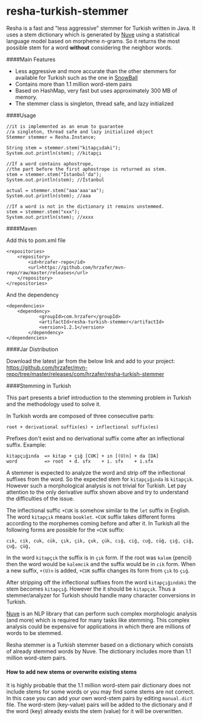 resha-turkish-stemmer
===================
Resha is a fast and "less aggressive" stemmer for Turkish written in Java. It uses a stem dictionary which is generated by [Nuve](https://github.com/hrzafer/nuve) using a statistical language model based on morpheme n-grams. So it returns the most possible stem for a word **without** considering the neighbor words. 

####Main Features
- Less aggressive and more accurate than the other stemmers for available for Turkish such as the one in [SnowBall](http://snowball.tartarus.org/algorithms/turkish/stemmer.html)
- Contains more than 1.1 million word-stem pairs
- Based on HashMap, very fast but uses approximately 300 MB of memory.
- The stemmer class is singleton, thread safe, and lazy initialized

####Usage

    //it is implemented as an enum to guarantee
    //a singleton, thread safe and lazy initialized object
    Stemmer stemmer = Resha.Instance;

    String stem = stemmer.stem("kitapçıdaki");
    System.out.println(stem); //kitapçı

    //If a word contains aphostrope, 
    //the part before the first aphostrope is returned as stem.
    stem = stemmer.stem("İstanbul'da");
    System.out.println(stem); //İstanbul

    actual = stemmer.stem("aaa'aaa'aa");
    System.out.println(stem); //aaa
        
    //If a word is not in the dictionary it remains unstemmed.
    stem = stemmer.stem("xxx");
    System.out.println(stem); //xxxx


####Maven

Add this to pom.xml file

    <repositories>
        <repository>
            <id>hrzafer-repo</id>
            <url>https://github.com/hrzafer/mvn-repo/raw/master/releases</url>
        </repository>
    </repositories>

And the dependency

    <dependencies>
        <dependency>
                <groupId>com.hrzafer</groupId>
                <artifactId>resha-turkish-stemmer</artifactId>
                <version>1.2.1</version>
            </dependency>
    </dependencies>

####Jar Distribution

Download the latest jar from the below link and add to your project:
https://github.com/hrzafer/mvn-repo/tree/master/releases/com/hrzafer/resha-turkish-stemmer

####Stemming in Turkish

This part presents a brief introduction to the stemming problem in Turkish and the methodology used to solve it.

In Turkish words are composed of three consecutive parts:

    root + derivational suffix(es) + inflectional suffix(es)

Prefixes don't exist and no derivational suffix come after an inflectional suffix. Example:

    kitapçığında  => kitap + çığ [CUK] + ın [(U)n] + da [DA]
    word          => root  + d. sfx    + i. sfx    + i.sfx

A stemmer is expected to analyze the word and strip off the inflectional suffixes from the word. So the expected stem for `kitapçığında` is `kitapçık`. However such a morphological analysis is not trivial for Turkish. Let pay attention to the only derivative suffix shown above and try to understand the difficulties of the issue.

The inflectional suffic `+CUK` is somehow similar to the `let` suffix in English. The word `kitapçık` means `booklet`.  `+CUK` suffix takes different forms according to the morphemes coming before and after it. In Turkish all the following forms are possible for the `+CUK` suffix:

    cık, cik, cuk, cük, çık, çik, çuk, çük, cığ, ciğ, cuğ, cüğ, çığ, çiğ, çuğ, çüğ, 

In the word `kitapçık` the suffix is in `çık` form. If the root was `kalem` (pencil) then the word would be `kalemcik` and the suffix would be in `cik` form. When a new suffix, `+(U)n` is added, `+CUK` suffix changes its form from `çık` to `çığ`. 

After stripping off the inflectional suffixes from the word `kitapçığındaki` the stem becomes `kitapçığ`. However the it should be `kitapçık`. Thus a stemmer/analyzer for Turkish should handle many character conversions in Turkish. 

[Nuve](https://github.com/hrzafer/nuve) is an NLP library that can perform such complex morphologic analysis (and more) which is required for many tasks like stemming. This complex analysis could be expensive for applications in which there are millions of words to be stemmed.

Resha stemmer is a Turkish stemmer based on a dictionary which consists of already stemmed words by Nuve. The dictionary includes more than 1.1 million word-stem pairs. 

#### How to add new stems or overwrite existing stems

It is highly probable that the 1.1 million word-stem pair dictionary does not include stems for some words or you may find some stems are not correct. In this case you can add your own word-stem pairs by editing `manual.dict` file. The word-stem (key-value) pairs will be added to the dictionary and if the word (key) already exists the stem (value) for it will be overwritten.
